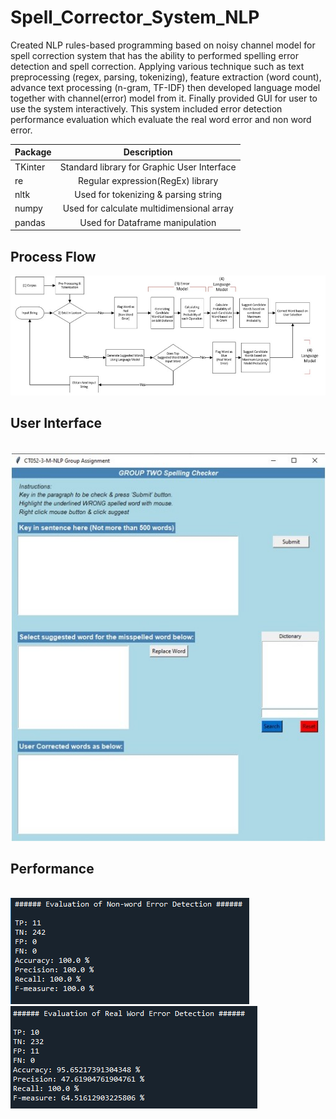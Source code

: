 # Spell_Corrector_System_NLP
Created NLP rules-based programming based on noisy channel model for spell correction system that has the ability to performed spelling error detection and spell correction. Applying various technique such as text preprocessing (regex, parsing, tokenizing), feature extraction (word count), advance text processing (n-gram, TF-IDF) then developed language model together with channel(error) model from it. Finally provided GUI for user to use the system interactively. This system included error detection performance evaluation which evaluate the real word error and non word error.

| Package       | Description                                 |
| ------------- |:-------------------------------------------:|
| TKinter       | Standard library for Graphic User Interface |
| re            | Regular expression(RegEx) library           | 
| nltk          | Used for tokenizing & parsing string        |
| numpy         | Used for calculate multidimensional array   |
| pandas        | Used for Dataframe manipulation             |    

## Process Flow
![result](image/nlpfc.png)

## User Interface 

<br>![result](image/NLPGUI.jpg)</br>

## Performance

<br>![result](image/nonword.png)
<br>![result](image/realword.png)
